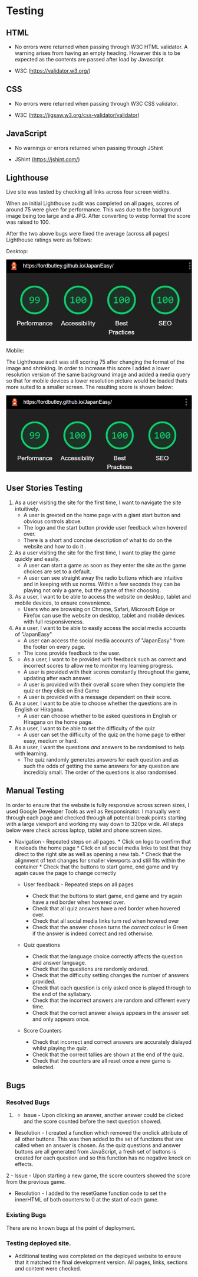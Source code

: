# Testing

 ## HTML

 - No errors were returned when passing through W3C HTML validator. A warning arises from having an empty heading. However this is to be expected as the contents are passed after load by Javascript

 - W3C (https://validator.w3.org/)

 ## CSS

 - No errors were returned when passing through W3C CSS validator.
 
 - W3C (https://jigsaw.w3.org/css-validator/validator)

## JavaScript

- No warnings or errors returned when passing through JShint

- JShint (https://jshint.com/)

 ## Lighthouse


Live site was tested by checking all links across four screen widths.

When an initial Lighthouse audit was completed on all pages, scores of around 75 were given for performance. This was due to the background image being too large and a JPG. After converting to webp format the score was raised to 100.

After the two above bugs were fixed the average (across all pages) Lighthouse ratings were as follows:

Desktop:

![Lighthouse image of audit result](assets/images/lighthouse-desktop.JPG)

Mobile:

The Lighthouse audit was still scoring 75 after changing the format of the image and shrinking. In order to increase this score I added a lower resolution version of the same background image and added a media query so that for mobile devices a lower resolution picture would be loaded thats more suited to a smaller screen. The resulting score is shown below:

![Lighthouse image of audit result](assets/images/lighthouse-mobile.JPG)

## User Stories Testing
1. As a user visiting the site for the first time, I want to navigate the site intuitively.
    * A user is greeted on the home page with a giant start button and obvious controls above. 
    * The logo and the start button provide user feedback when hovered over.
    * There is a short and concise description of what to do on the website and how to do it .
2. As a user visiting the site for the first time, I want to play the game quickly and easily.
    * A user can start a game as soon as they enter the site as the game choices are set to a default.
    * A user can see straight away the radio buttons which are intuitive and in keeping with ux norms. Within a few seconds they can be playing not only a game, but the game of their choosing.
3. As a user, I want to be able to access the website on desktop, tablet and mobile devices, to ensure convenience.
    * Users who are browsing on Chrome, Safari, Microsoft Edge or Firefox can use the website on desktop, tablet and mobile devices with full responsiveness.
4. As a user, I want to be able to easily access the social media accounts of "JapanEasy"
    * A user can access the social media accounts of "JapanEasy" from the footer on every page. 
    * The icons provide feedback to the user.
5. * As a user, I want to be provided with feedback such as correct and incorrect scores to allow me to monitor my      learning progress.
    * A user is provided with their scores constantly throughout the game, updating after each answer.
    * A user is provided with their overall score when they complete the quiz or they click on End Game
    * A user is provided with a message dependent on their score.
6. As a user, I want to be able to choose whether the questions are in English or Hiragana.
    * A user can choose whether to be asked questions in English or Hiragana on the home page.
7. As a user, I want to be able to set the difficulty of the quiz
    * A user can set the difficulty of the quiz on the home page to either easy, medium or hard.
8. As a user, I want the questions *and* answers to be randomised to help with learning.
    * The quiz randomly generates answers for each question and as such the odds of getting the same answers for any question are incredibly small. The order of the questions is also randomised.


## Manual Testing 

In order to ensure that the website is fully responsive across screen sizes, I used Google Developer Tools as well as Responsinator. I manually went through each page and checked through all potential break points starting with a large viewport and working my way down to 320px wide. All steps below were check across laptop, tablet and phone screen sizes.

  * Navigation - Repeated steps on all pages.
        * Click on logo to confirm that it reloads the home page
        * Click on all social media links to test that they direct to the right site as well as opening a new tab.
        * Check that the alignment of text changes for smaller viewports and still fits within the container
        * Check that the buttons to start game, end game and try again cause the page to change correctly
    
    * User feedback - Repeated steps on all pages
        * Check that the buttons to start game, end game and try again have a red border when hovered over.
        * Check that all quiz answers have a red border when hovered over.
        * Check that all social media links turn red when hovered over
        * Check that the answer chosen turns the *correct* colour ie Green if the answer is indeed correct and red otherwise.

    * Quiz questions
        * Check that the language choice correctly affects the question and answer language.
        * Check that the questions are randomly ordered.
        * Check that the difficulty setting changes the number of answers provided.
        * Check that each question is only asked once is played through to the end of the syllabary.
        * Check that the incorrect answers are random and different every time.
        * Check that the correct answer always appears in the answer set and only appears once.
    
    * Score Counters
        * Check that incorrect and correct answers are accurately dislayed whilst playing the quiz.
        * Check that the correct tallies are shown at the end of the quiz.
        * Check that the counters are all reset once a new game is selected.


## Bugs

### Resolved Bugs

1. - Issue - Upon clicking an answer, another answer could be clicked and the score counted before the next question showed.

- Resolution - I created a function which removed the onclick attribute of all other buttons. This was then added to the set of functions that are called when an answer is chosen. As the quiz questions and answer buttons are all generated from JavaScript, a fresh set of buttons is created for each question and so this function has no negative knock on effects.

2 - Issue - Upon starting a new game, the score counters showed the score from the previous game.

- Resolution - I added to the resetGame function code to set the innerHTML of both counters to 0 at the start of each game.

### Existing Bugs

There are no known bugs at the point of deployment.

### Testing deployed site.

*   Additional testing was completed on the deployed website to ensure that it matched the final development version. All pages, links, sections and content were checked.


      
     